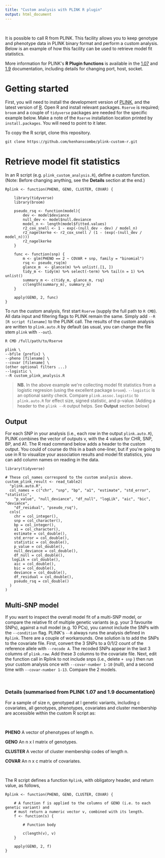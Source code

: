 ```yaml
---
title: "Custom analysis with PLINK R plugin"
output: html_document
---
```


<br>


It is possible to call R from PLINK. This facility allows you to keep genotype and phenotype data in PLINK binary format and perform a custom analysis. Below is an example of how this facility can be used to retrieve model fit statistics.

More information for PLINK's **R Plugin functions** is available in the [1.07](http://zzz.bwh.harvard.edu/plink/rfunc.shtml) and [1.9](https://www.cog-genomics.org/plink/1.9/rserve) documentation, including details for changing port, host, socket. 




# Getting started

First, you will need to install the development version of [PLINK](https://www.cog-genomics.org/plink/1.9/), and the latest version of [R](https://cran.r-project.org/). Open R and install relevant packages. `Rserve` is required; `broom` and a couple of `tidyverse` packages are needed for the specific example below. Make a note of the `Rserve` installation location printed by `install.packages`. You will need to point to it later.

To copy the R script, clone this repository.

```{bash}
git clone https://github.com/kenhanscombe/plink-custom-r.git
```




# Retrieve model fit statistics

In an R script (e.g. `plink_custom_analysis.R`), define a custom function. (Note: Before changing anything, see the **Details** section at the end.)

```{r}
Rplink <- function(PHENO, GENO, CLUSTER, COVAR) {
  
    library(tidyverse)
    library(broom)

    pseudo_rsq <- function(model){
        dev <- model$deviance
        null_dev <- model$null.deviance
        model_n <- length(model$fitted.values)
        r2_cox_snell <- 1 - exp(-(null_dev - dev) / model_n)
        r2_nagelkerke <- r2_cox_snell / (1 - (exp(-(null_dev / model_n))))
        r2_nagelkerke
    }

    func <- function(snp) { 
        m <- glm(PHENO == 2 ~ COVAR + snp, family = "binomial")
        rsq <- pseudo_rsq(m)
        glance_m  <- glance(m) %>% unlist(.[1, ])
        tidy_m <- tidy(m) %>% select(-term) %>% tail(n = 1) %>% unlist()
        summary_m <- c(tidy_m, glance_m, rsq)
        c(length(summary_m), summary_m)
    }

    apply(GENO, 2, func)
}
```




To run the custom analysis, first start `Rserve` (supply the full path to `R CMD`). All data input and filtering flags to PLINK remain the same. Simply add `--R [R script filename]` to the PLINK call. The results of the custom analysis are written to `plink.auto.R` by default (as usual, you can change the file stem `plink` with `--out`).

```{bash}
R CMD /full/path/to/Rserve

plink \
--bfile {prefix} \
--pheno [filename] \
--covar [filename] \
(other optional filters ...)
--logistic \
--R custom_plink_analysis.R
```

> **NB.** In the above example we're collecting model fit statistics from a logistic regresion (using the excellent package `broom`). `--logistic` is an optional sanity check. Compare `plink.assoc.logistic` to `plink.auto.R` for effect size, signed statistic, and p-value. (Adding a header to the `plink --R` output helps. See **Output** section below)




## Output

For each SNP in your analysis (i.e., each row in the output `plink.auto.R`), PLINK combines the vector of outputs v, with the 4 values for CHR, SNP, BP, and A1. The R read command below adds a header to the custom output. You could of course do this in a bash one-liner, but if you're going to use in R to visualize your association results and model fit statistics, you can add column names on reading in the data.

```{bash}
library(tidyverse)

# These col_names correspond to the custom analysis above.
custom_plink_result <- read_table2(
  "plink.auto.R",
  col_names = c("chr", "snp", "bp", "a1", "estimate", "std_error", "statistic",
    "p_value", "null_deviance", "df_null", "logLik", "aic", "bic", "deviance",
    "df_residual", "pseudo_rsq"),
  cols(
    chr = col_integer(),
    snp = col_character(),
    bp = col_integer(),
    a1 = col_character(),
    estimate = col_double(),
    std_error = col_double(),
    statistic = col_double(),
    p_value = col_double(),
    null_deviance = col_double(),
    df_null = col_double(),
   logLik = col_double(),
    aic = col_double(),
    bic = col_double(),
    deviance = col_double(),
    df_residual = col_double(),
    pseudo_rsq = col_double()
  )
)
```




## Multi-SNP model

If you want to inspect the overall model fit of a multi-SNP model, or compare the relative fit of multiple genetic variants (e.g. your 3 favourite SNPs), against a null model (e.g. 10 PCs), you cannot include the SNPs with the `--condition` flag. PLINK's `--R` always runs the analysis defined in `Rplink`. There are a couple of workarounds. 
One solution is to add the SNPs to the covariate file. First, convert the 3 SNPs to a 0/1/2 count of the reference allele with `--recode A`. The recoded SNPs appear in the last 3 columns of `plink.raw`. Add these 3 columns to the covariate file. Next, edit the function call in Rplink to not include snps (i.e., delete `+ snp` ) then run your custom analysis once with `--covar-number 1-10` (null), and a second time with `--covar-number 1-13`. Compare the 2 models.

<br>




### Details (summarised from PLINK 1.07 and 1.9 documentation)

For a sample of size n, genotyped at l genetic variants, including c covariates, all genotypes, phenotypes, covariates and cluster membership are accessible within the custom R script as:

<br>

**PHENO** A vector of phenotypes of length n.

**GENO** An n x l matrix of genotypes.

**CLUSTER** A vector of cluster membership codes of length n.

**COVAR** An n x c matrix of covariates.

<br>

The R script defines a function `Rplink`, with obligatory header, and return value, as follows, 

```{r}
Rplink <- function(PHENO, GENO, CLUSTER, COVAR) {
    
    # A function f is applied to the columns of GENO (i.e. to each genetic variant) and
    # must return a numeric vector v, combined with its length.
    f <- function(s) {
        
        # Function body
      
        c(length(v), v)
    }
    
    apply(GENO, 2, f)
}
```
